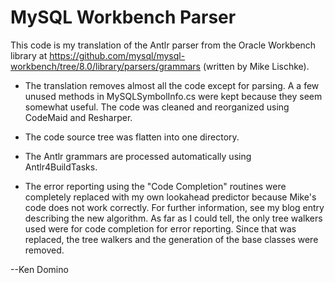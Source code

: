 ﻿# MySQL Workbench Parser

This code is my translation of the Antlr parser from
the Oracle Workbench library
at https://github.com/mysql/mysql-workbench/tree/8.0/library/parsers/grammars (written by
Mike Lischke).

* The translation removes almost all the code except for parsing.
A a few unused methods in MySQLSymbolInfo.cs were kept because
they seem somewhat useful. The code was cleaned and reorganized using CodeMaid
and Resharper.

* The code source tree was flatten into one directory.

* The Antlr grammars are processed automatically using Antlr4BuildTasks.

* The error reporting using the "Code Completion" routines were completely replaced with my
own lookahead predictor because Mike's code does not work correctly.
For further information, see my blog entry describing the new algorithm.
As far as I could tell, the only tree walkers used were for code completion
for error reporting. Since that was replaced, the tree walkers and the generation
of the base classes were removed.

--Ken Domino